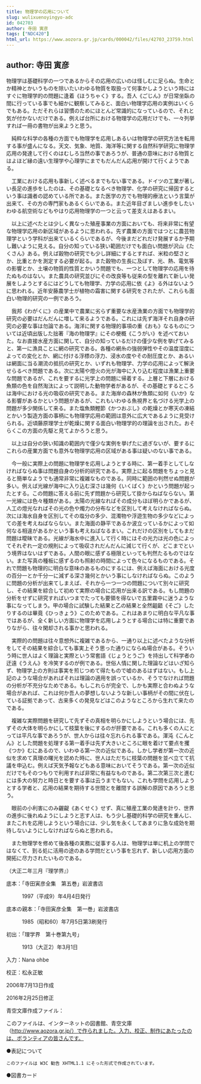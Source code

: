 ```yaml
---
title: 物理学の応用について
slug: wulixuenoyingyo-adc
id: 042703
author: 寺田 寅彦
tags: ["NDC420"]
html_url: https://www.aozora.gr.jp/cards/000042/files/42703_23759.html
---
```


## author: 寺田 寅彦

物理学は基礎科学の一つであるからその応用の広いのは怪しむに足らぬ。生命とか精神とかいうものを除いたいわゆる物質を取扱って何事かしようという時にはすぐに物理学的の問題に逢着《ほうちゃく》する。吾人《ごじん》が日常坐臥の間に行っている事でも細かに観察してみると、面白い物理学応用の実例はいくらでもある。ただそれらは習慣のためにほとんど常識的になっているので、それと気が付かないだけである。例えば台所における物理学の応用だけでも、一々列挙すれば一冊の書物が出来ようと思う。

　純粋な科学の各種の方面でも物理学を応用しあるいは物理学の研究方法を転用する事が盛んになる。天文、気象、地質、海洋等に関する自然科学研究に物理学応用の発達して行くのはむしろ当然の事であろうが、普通の意味における物質とはよほど縁の遠い生理学や心理学にまでもだんだん応用が開けて行くようである。

　工業における応用も事新しく述べるまでもない事である。ドイツの工業が著しい長足の進歩をしたのは、その基礎となるべき物理学、化学の研究に帰因するという事は識者の認めている所である。また医学の方でも物理的療法という言葉が出来て、その方の専門家もあるくらいである。また近年目ざましい進歩をしたいわゆる航空術などもやはり応用物理学の一つと云って差支えはあるまい。

　以上に述べたとは少しく異なった殖産事業の方面においても、将来非常に有望な物理学応用の新区域があるように思われる。先ず農業の方面ではつとに農芸物理学という学科が出来ているくらいであるが、今後まだどれだけ発展するか予期し難いように見える。自分の知っている狭い範囲だけでも面白い問題が沢山《たくさん》ある。例えば穀物の研究でも少し詳細にするとすれば、米粒の堅さとか、比重とかを測定する必要が起る。また穀物の生長に及ぼす、光、熱、電気等の影響とか、土壌の物質的性質とかいう問題でも、一つとして物理学の応用を待たぬものはない。また農具の研究並びにその改良等も従来の型を離れて新しい発展をしようとするにはどうしても物理学、力学の応用に依《よ》る外はないように思われる。近年安藤農学士が植物の霜害に関する研究をされたが、これらも面白い物理的研究の一例であろう。

　我邦《わがくに》の産業中で農業に劣らず重要な水産漁業の方面でも物理学的研究の必要はだんだんに増して来るようである。これには先ず海洋それ自身の研究の必要な事は勿論である。海洋に関する物理的事項の重《おも》なるものについては近頃出版した拙著『海の物理学』にその梗概《こうがい》を述べておいた。なお直接水産方面に関して、自分の知っているだけの僅少な例を挙げてみると、第一に漁具ことに網の研究である。各種の網糸の強弱弾性やその温度湿度によっての変化とか、網に付ける浮標の浮力、浸水の度やその耐圧度とか、あるいは網面に当る潮流の抵抗の研究とか、いずれも物理学、力学の応用によって解決せらるべき問題である。次に太陽や燈火の光が海中に入り込む程度は漁業上重要な問題であるが、これを要するに光学上の問題に帰着する。上層と下層における魚類の色を自然淘汰によって説明した動物学者があるが、その基礎とするところは海中における光の吸収の研究である。また海岸の森林が魚類に如何《いか》なる影響があるかという問題があるが、これもいわゆる魚視界と名づける光学上の問題が多少関係して来る。また塩魚類鰹節《かつおぶし》の乾燥とか寒天の凍結とかいう製造方面の事柄にも物理学応用の範囲は意外に広大であるように見受けられる。近頃藤原理学士が乾燥に関する面白い物理学的の理論を出された。おそらくこの方面の先駆と見てよかろうと思う。

　以上は自分の狭い知識の範囲内で僅少な実例を挙げたに過ぎないが、要するにこれらの産業方面でも意外な物理学応用の区域がある事は疑いのない事である。

　今一般に実際上の問題に物理学を応用しようとする時に、第一着手としてしなければならぬ事は問題自身の分析的研究である。実際上に起る問題をちょっと見ると簡単なようでも通常非常に複雑なものである。同時に範囲の判然せぬ問題が多い。例えば光線が海中に入り込む深さは幾何《いくばく》かという問題が起ったとする。この問題に答える前に先ず問題から研究して掛からねばならない。第一光線には色々種類がある。太陽の光線なればその成分もほぼ明らかであるが、人工の燈光なればその光の色や燭力の分布などを区別して考えなければならぬ。次には海水自身を区別してその塩分の多少、混濁物や浮遊生物の多少などによっての差を考えねばならない。また海面の静平であるか波立っているかによって如何なる相違があるかという事も考えねばなるまい。これだけの区別をしてもまだ問題は曖昧である。光線が海水中に進入して行く時にはその光力は光の色によってそれぞれ一定の規則によって吸収されだんだんに減じて行くが、どこまでという境界はないはずである。人間の眼に感ずる極限といっても判然たるものではない。また写真の種板に感ずるのも照射の時間によって色々になるものである。それで問題も物理的に明白な意味のあるものにするには、例えば海面における光度の百分一とか千分一に減ずる深さ幾何とかいう事にしなければならぬ。このように問題の分析が出来てしまえば、それから一つ一つの問題について別々に研究し、その結果を綜合して初めて実際の場合に応用が出来る訳である。もし問題の分析をせずに研究すればいつまでたっても要領を得ないで五里霧中に迷うような事になってしまう。甲の場合に試験した結果と乙の結果と全然齟齬《そご》したりするのは畢竟《ひっきょう》このためである。これはあまりに明白な平凡な事ではあるが、全く新しい方面に物理学を応用しようとする場合には特に重要でありながら、往々閑却される事かと思われる。

　実際的の問題は往々意想外に複雑であるから、一通り以上に述べたような分析をしてその結果を綜合しても事実上そう思った通りにならぬ場合がある。そういう時に世人はよく理論と実際という常套語《じょうとうご》を持出して科学者の迂遠《うえん》を冷笑するのが例である。世俗人情に関した理論などはいざ知らず、物理学上の方則は事実を煎じつめて得たもので嘘のあるはずはない。もし上記のような場合があればそれは理論の適用を誤っているか、そうでなければ問題の分析が不充分なためである。もしこれらが完全で、しかも実際と合わぬような場合があれば、これは何か吾人の夢想しないような新しい事柄がその間に伏在している証拠であって、古来多くの発見などはこのようなところから生れて来たのである。

　複雑な実際問題を研究して先ずその真相を明らかにしようという場合には、先ずその大体を明らかにして枝葉を後にするのが肝要である。これも多くの人にとっては平凡な事であろうが、世人からは往々忘れられる事である。渾沌《こんとん》とした問題を処理する第一着手は先ず大きいところに眼を着けて要点を攫《つか》むにあるので、いわゆる第一次の近似である。しかし学者が第一次の近似を求めて真理の曙光を認めた時に、世人はただちに枝葉の問題を並べ立てて抗議を申込む。例えば天気予報などもある意味においてそうである。第一次の近似だけでもそのつもりで利用すれば非常に有益なものである。第二次第三次と進むには多大の努力と時日とを要する事は云うまでもない。これも学問を応用しようとする学者と、応用の結果を期待する世間とを離間する誤解の原因であろうと思う。

　眼前の小利害にのみ齷齪《あくせく》せず、真に殖産工業の発達を計り、世界の進歩に後れぬようにしようと志す人は、もう少し基礎的科学の研究を重んじ、またこれを応用しようという場合には、少し気を永くしてあまりに急な成効を期待しないようにしなければならぬと思われる。

　また物理学を修めて後各種の実務に従事する人は、物理学は単に机上の学問ではなくて、到る処に活用の途のある学問だという事を忘れず、新しい応用方面の開拓に尽力されたいものである。

（大正二年三月『理学界』）













底本：「寺田寅彦全集　第五巻」岩波書店

　　　1997（平成9）年4月4日発行

底本の親本：「寺田寅彦全集　第一巻」岩波書店

　　　1985（昭和60）年7月5日第3刷発行

初出：「理学界　第十巻第九号」

　　　1913（大正2）年3月1日

入力：Nana ohbe

校正：松永正敏

2006年7月13日作成

2016年2月25日修正

青空文庫作成ファイル：

このファイルは、インターネットの図書館、青空文庫（http://www.aozora.gr.jp/）で作られました。入力、校正、制作にあたったのは、ボランティアの皆さんです。











●表記について


	このファイルは W3C 勧告 XHTML1.1 にそった形式で作成されています。







●図書カード